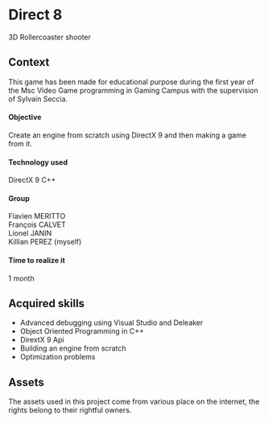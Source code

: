 # Direct 8
3D Rollercoaster shooter
 
## Context
This game has been made for educational purpose during the first year of the Msc Video Game programming in Gaming Campus with the supervision of Sylvain Seccia.  

#### Objective
Create an engine from scratch using DirectX 9 and then making a game from it.

#### Technology used
DirectX 9
C++

#### Group
Flavien MERITTO  
François CALVET  
Lionel JANIN  
Killian PEREZ (myself)

#### Time to realize it
1 month

## Acquired skills
- Advanced debugging using Visual Studio and Deleaker
- Object Oriented Programming in C++
- DirextX 9 Api
- Building an engine from scratch
- Optimization problems

## Assets
The assets used in this project come from various place on the internet, the rights belong to their rightful owners.
